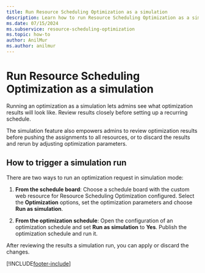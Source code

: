 ```yaml
---
title: Run Resource Scheduling Optimization as a simulation
description: Learn how to run Resource Scheduling Optimization as a simulation in Dynamics 365 Field Service.
ms.date: 07/15/2024
ms.subservice: resource-scheduling-optimization
ms.topic: how-to
author: AnilMur
ms.author: anilmur
---
```


# Run Resource Scheduling Optimization as a simulation

Running an optimization as a simulation lets admins see what optimization results will look like. Review results closely before setting up a recurring schedule.

The simulation feature also empowers admins to review optimization results before pushing the assignments to all resources, or to discard the results and rerun by adjusting optimization parameters.

## How to trigger a simulation run

There are two ways to run an optimization request in simulation mode:

1. **From the schedule board**: Choose a schedule board with the custom web resource for Resource Scheduling Optimization configured. Select the **Optimization** options, set the optimization parameters and choose **Run as simulation**.

1. **From the optimization schedule**: Open the configuration of an optimization schedule and set **Run as simulation** to **Yes**. Publish the optimization schedule and run it.

After reviewing the results a simulation run, you can apply or discard the changes.

[!INCLUDE[footer-include](../includes/footer-banner.md)]
